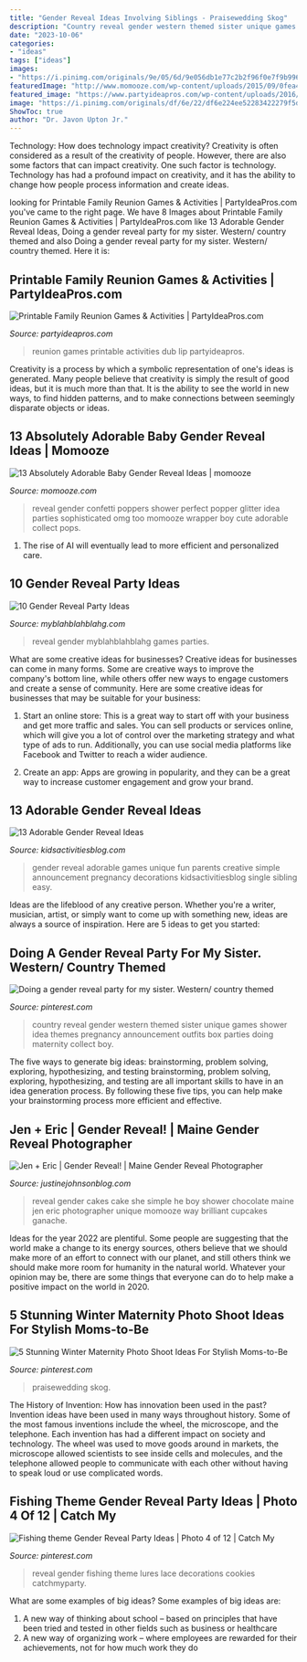 ```yaml
---
title: "Gender Reveal Ideas Involving Siblings - Praisewedding Skog"
description: "Country reveal gender western themed sister unique games shower idea themes pregnancy announcement outfits box parties doing maternity collect boy"
date: "2023-10-06"
categories:
- "ideas"
tags: ["ideas"]
images:
- "https://i.pinimg.com/originals/9e/05/6d/9e056db1e77c2b2f96f0e7f9b9969189.jpg"
featuredImage: "http://www.momooze.com/wp-content/uploads/2015/09/0fea40d4a17e1e474625450b2e4669b6.jpg"
featured_image: "https://www.partyideapros.com/wp-content/uploads/2016/04/Family-Reunion-Games-768x1024.jpeg"
image: "https://i.pinimg.com/originals/df/6e/22/df6e224ee52283422279f5d415c00cdc.jpg"
ShowToc: true
author: "Dr. Javon Upton Jr."
---
```



Technology: How does technology impact creativity?
Creativity is often considered as a result of the creativity of people. However, there are also some factors that can impact creativity. One such factor is technology. Technology has had a profound impact on creativity, and it has the ability to change how people process information and create ideas.

	

		
looking for Printable Family Reunion Games &amp; Activities | PartyIdeaPros.com you've came to the right page. We have 8 Images about Printable Family Reunion Games &amp; Activities | PartyIdeaPros.com like 13 Adorable Gender Reveal Ideas, Doing a gender reveal party for my sister. Western/ country themed and also Doing a gender reveal party for my sister. Western/ country themed. Here it is:
		
    
## Printable Family Reunion Games &amp; Activities | PartyIdeaPros.com

<img loading=lazy src="https://www.partyideapros.com/wp-content/uploads/2016/04/Family-Reunion-Games-768x1024.jpeg" onerror="this.onerror=null;this.src='https://tse2.mm.bing.net/th?id=OIP.KFjN5K39fT8bfp4Z7TnpNgHaJ4&amp;pid=15.1';" alt="Printable Family Reunion Games &amp; Activities | PartyIdeaPros.com">

_Source: partyideapros.com_

>reunion games printable activities dub lip partyideapros. 

	

Creativity is a process by which a symbolic representation of one's ideas is generated. Many people believe that creativity is simply the result of good ideas, but it is much more than that. It is the ability to see the world in new ways, to find hidden patterns, and to make connections between seemingly disparate objects or ideas.

    
## 13 Absolutely Adorable Baby Gender Reveal Ideas | Momooze

<img loading=lazy src="http://www.momooze.com/wp-content/uploads/2015/09/0fea40d4a17e1e474625450b2e4669b6.jpg" onerror="this.onerror=null;this.src='https://tse4.mm.bing.net/th?id=OIP.BLeK6BChPqhqWSmWOpE6TQAAAA&amp;pid=15.1';" alt="13 Absolutely Adorable Baby Gender Reveal Ideas | momooze">

_Source: momooze.com_

>reveal gender confetti poppers shower perfect popper glitter idea parties sophisticated omg too momooze wrapper boy cute adorable collect pops. 

	

1. The rise of AI will eventually lead to more efficient and personalized care. 

    
## 10 Gender Reveal Party Ideas

<img loading=lazy src="http://myblahblahblahg.com/wp-content/uploads/2017/06/10-Gender-Reveal-Party-Ideas-536x1024.jpg" onerror="this.onerror=null;this.src='https://tse1.mm.bing.net/th?id=OIP.DEDdQqs6cHFINeOyhG0v5gHaOJ&amp;pid=15.1';" alt="10 Gender Reveal Party Ideas">

_Source: myblahblahblahg.com_

>reveal gender myblahblahblahg games parties. 

	

What are some creative ideas for businesses?
Creative ideas for businesses can come in many forms. Some are creative ways to improve the company's bottom line, while others offer new ways to engage customers and create a sense of community. Here are some creative ideas for businesses that may be suitable for your business:
1. Start an online store: This is a great way to start off with your business and get more traffic and sales. You can sell products or services online, which will give you a lot of control over the marketing strategy and what type of ads to run. Additionally, you can use social media platforms like Facebook and Twitter to reach a wider audience.

2. Create an app: Apps are growing in popularity, and they can be a great way to increase customer engagement and grow your brand.

    
## 13 Adorable Gender Reveal Ideas

<img loading=lazy src="https://kidsactivitiesblog.com/wp-content/uploads/2017/03/genderrev1.png" onerror="this.onerror=null;this.src='https://tse2.mm.bing.net/th?id=OIP.QNYgF4JxYsAknKBjP5Ma1wHaMi&amp;pid=15.1';" alt="13 Adorable Gender Reveal Ideas">

_Source: kidsactivitiesblog.com_

>gender reveal adorable games unique fun parents creative simple announcement pregnancy decorations kidsactivitiesblog single sibling easy. 

	

Ideas are the lifeblood of any creative person. Whether you're a writer, musician, artist, or simply want to come up with something new, ideas are always a source of inspiration. Here are 5 ideas to get you started: 

    
## Doing A Gender Reveal Party For My Sister. Western/ Country Themed

<img loading=lazy src="https://i.pinimg.com/originals/9e/05/6d/9e056db1e77c2b2f96f0e7f9b9969189.jpg" onerror="this.onerror=null;this.src='https://tse2.mm.bing.net/th?id=OIP.oqRQ5DiBw3vJ-EnwftsJeAHaJ4&amp;pid=15.1';" alt="Doing a gender reveal party for my sister. Western/ country themed">

_Source: pinterest.com_

>country reveal gender western themed sister unique games shower idea themes pregnancy announcement outfits box parties doing maternity collect boy. 

	

The five ways to generate big ideas: brainstorming, problem solving, exploring, hypothesizing, and testing
brainstorming, problem solving, exploring, hypothesizing, and testing are all important skills to have in an idea generation process. By following these five tips, you can help make your brainstorming process more efficient and effective.

    
## Jen + Eric | Gender Reveal! | Maine Gender Reveal Photographer

<img loading=lazy src="http://www.justinejohnsonblog.com/wp-content/uploads/2015/04/001-storyboard5.jpg" onerror="this.onerror=null;this.src='https://tse2.mm.bing.net/th?id=OIP.GtW0F8dzAwvzFeZammi6QwHaKw&amp;pid=15.1';" alt="Jen + Eric | Gender Reveal! | Maine Gender Reveal Photographer">

_Source: justinejohnsonblog.com_

>reveal gender cakes cake she simple he boy shower chocolate maine jen eric photographer unique momooze way brilliant cupcakes ganache. 

	

Ideas for the year 2022 are plentiful. Some people are suggesting that the world make a change to its energy sources, others believe that we should make more of an effort to connect with our planet, and still others think we should make more room for humanity in the natural world. Whatever your opinion may be, there are some things that everyone can do to help make a positive impact on the world in 2020.

    
## 5 Stunning Winter Maternity Photo Shoot Ideas For Stylish Moms-to-Be

<img loading=lazy src="https://i.pinimg.com/736x/41/dd/a4/41dda4a31cc63d6d86273e0a864b18b9.jpg" onerror="this.onerror=null;this.src='https://tse2.mm.bing.net/th?id=OIP.RCH3_wNHb1Z2tCeuuIZF3gHaLJ&amp;pid=15.1';" alt="5 Stunning Winter Maternity Photo Shoot Ideas For Stylish Moms-to-Be">

_Source: pinterest.com_

>praisewedding skog. 

	

The History of Invention: How has innovation been used in the past?
Invention ideas have been used in many ways throughout history. Some of the most famous inventions include the wheel, the microscope, and the telephone. Each invention has had a different impact on society and technology. The wheel was used to move goods around in markets, the microscope allowed scientists to see inside cells and molecules, and the telephone allowed people to communicate with each other without having to speak loud or use complicated words.

    
## Fishing Theme Gender Reveal Party Ideas | Photo 4 Of 12 | Catch My

<img loading=lazy src="https://i.pinimg.com/originals/df/6e/22/df6e224ee52283422279f5d415c00cdc.jpg" onerror="this.onerror=null;this.src='https://tse4.mm.bing.net/th?id=OIP.FB_R6VOCzRxUtfiDGtlCQwHaLE&amp;pid=15.1';" alt="Fishing theme Gender Reveal Party Ideas | Photo 4 of 12 | Catch My">

_Source: pinterest.com_

>reveal gender fishing theme lures lace decorations cookies catchmyparty. 

	

What are some examples of big ideas?
Some examples of big ideas are: 
1. A new way of thinking about school – based on principles that have been tried and tested in other fields such as business or healthcare
2. A new way of organizing work – where employees are rewarded for their achievements, not for how much work they do

